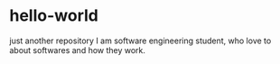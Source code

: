 # hello-world
just another repository
I am software engineering student, who love to about softwares and how they work.
